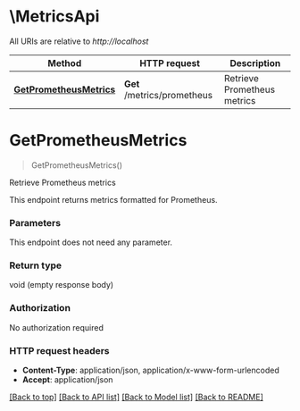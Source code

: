 # \MetricsApi

All URIs are relative to *http://localhost*

Method | HTTP request | Description
------------- | ------------- | -------------
[**GetPrometheusMetrics**](MetricsApi.md#GetPrometheusMetrics) | **Get** /metrics/prometheus | Retrieve Prometheus metrics


# **GetPrometheusMetrics**
> GetPrometheusMetrics()

Retrieve Prometheus metrics

This endpoint returns metrics formatted for Prometheus.


### Parameters
This endpoint does not need any parameter.

### Return type

void (empty response body)

### Authorization

No authorization required

### HTTP request headers

 - **Content-Type**: application/json, application/x-www-form-urlencoded
 - **Accept**: application/json

[[Back to top]](#) [[Back to API list]](../README.md#documentation-for-api-endpoints) [[Back to Model list]](../README.md#documentation-for-models) [[Back to README]](../README.md)

